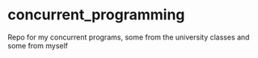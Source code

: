 # concurrent_programming
Repo for my concurrent programs, some from the university classes and some from myself
